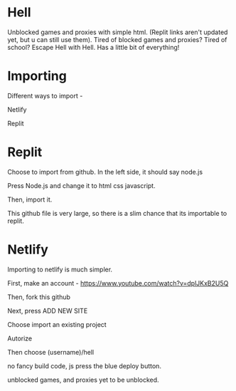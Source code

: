 # Hell
Unblocked games and proxies with simple html. (Replit links aren't updated yet, but u can still use them).
Tired of blocked games and proxies? Tired of school? Escape Hell with Hell. Has a little bit of everything!

# Importing 
Different ways to import - 


Netlify


Replit

# Replit

Choose to import from github. In the left side, it should say node.js

Press Node.js and change it to html css javascript.

Then, import it.

This github file is very large, so there is a slim chance that its importable to 
replit.

# Netlify

Importing to netlify is much simpler.

First, make an account - https://www.youtube.com/watch?v=dplJKxB2U5Q

Then, fork this github

Next, press ADD NEW SITE

Choose import an existing project

Autorize

Then choose (username)/hell

no fancy build code, js press the blue deploy button.

unblocked games, and proxies yet to be unblocked.

